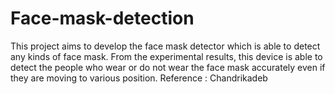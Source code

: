 # Face-mask-detection
This project aims to develop the face mask detector which is able to detect any kinds of face mask. From the experimental results, this device is able to detect the people who wear or do not wear the face mask accurately even if they are moving to various position.
Reference : Chandrikadeb
